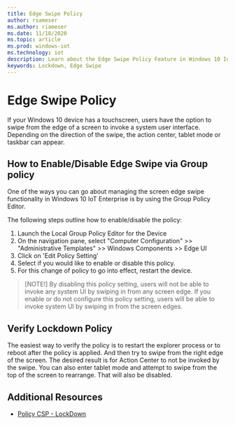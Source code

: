 ```yaml
---
title: Edge Swipe Policy
author: rsameser
ms.author: riameser
ms.date: 11/18/2020
ms.topic: article
ms.prod: windows-iot
ms.technology: iot
description: Learn about the Edge Swipe Policy Feature in Windows 10 IoT Enterprise.
keywords: Lockdown, Edge Swipe
---
```

# Edge Swipe Policy
If your Windows 10 device has a touchscreen, users have the option to swipe from the edge of a screen to invoke a system user interface. Depending on the direction of the swipe, the action center, tablet mode or taskbar can appear.

## How to Enable/Disable Edge Swipe via Group policy
One of the ways you can go about managing the screen edge swipe functionality in Windows 10 IoT Enterprise is by using the Group Policy Editor.

The following steps outline how to enable/disable the policy:
1. Launch the Local Group Policy Editor for the Device
2. On the navigation pane, select "Computer Configuration" >> "Administrative Templates" >> Windows Components >> Edge UI
3. Click on 'Edit Policy Setting'
4. Select if you would like to enable or disable this policy.
5. For this change of policy to go into effect, restart the device. 

>[NOTE!]
By disabling this policy setting, users will not be able to invoke any system UI by swiping in from any screen edge.
If you enable or do not configure this policy setting, users will be able to invoke system UI by swiping in from the screen edges.

## Verify Lockdown Policy
The easiest way to verify the policy is to restart the explorer process or to reboot after the policy is applied. And then try to swipe from the right edge of the screen. The desired result is for Action Center to not be invoked by the swipe. You can also enter tablet mode and attempt to swipe from the top of the screen to rearrange. That will also be disabled.

## Additional Resources
* [Policy CSP - LockDown](https://docs.microsoft.com/windows/client-management/mdm/policy-csp-lockdown#lockdown-allowedgeswipe)
